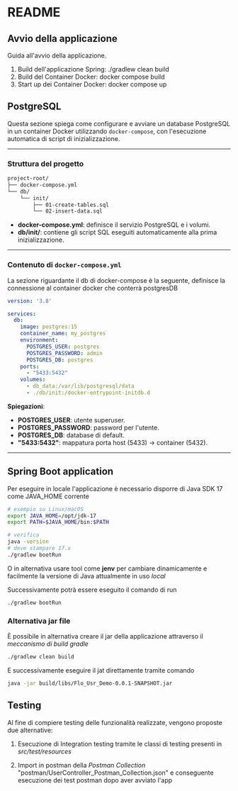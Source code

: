 # README

## Avvio della applicazione

Guida all'avvio della applicazione.
1. Build dell'applicazione Spring: ./gradlew clean build
2. Build del Container Docker: docker compose build
3. Start up dei Container Docker: docker compose up

## PostgreSQL

Questa sezione spiega come configurare e avviare un database PostgreSQL in un container Docker utilizzando `docker-compose`, con l'esecuzione automatica di script di inizializzazione.

---

### Struttura del progetto

```bash
project-root/
├── docker-compose.yml
└── db/
    └── init/
        ├── 01-create-tables.sql
        └── 02-insert-data.sql
```

- **docker-compose.yml**: definisce il servizio PostgreSQL e i volumi.
- **db/init/**: contiene gli script SQL eseguiti automaticamente alla prima inizializzazione.

---

### Contenuto di `docker-compose.yml`

La sezione riguardante il db di docker-compose è la seguente, definisce la connessione al container docker che conterrà postgresDB

```yaml
version: '3.8'

services:
  db:
    image: postgres:15
    container_name: my_postgres
    environment:
      POSTGRES_USER: postgres
      POSTGRES_PASSWORD: admin
      POSTGRES_DB: postgres
    ports:
      - "5433:5432"
    volumes:
      - db_data:/var/lib/postgresql/data
      - ./db/init:/docker-entrypoint-initdb.d

```

**Spiegazioni**:
- **POSTGRES_USER**: utente superuser.
- **POSTGRES_PASSWORD**: password per l'utente.
- **POSTGRES_DB**: database di default.
- **"5433:5432"**: mappatura porta host (5433) → container (5432).

---


## Spring Boot application

Per eseguire in locale l'applicazione è necessario disporre di Java SDK 17 come JAVA_HOME corrente

```bash
# esempio su Linux/macOS
export JAVA_HOME=/opt/jdk-17
export PATH=$JAVA_HOME/bin:$PATH

# verifica
java -version
# deve stampare 17.x
./gradlew bootRun
```
O in alternativa usare tool come **jenv** per cambiare dinamicamente e facilmente la versione di Java attualmente in uso _local_

Successivamente potrà essere eseguito il comando di run

```bash
./gradlew bootRun
```

### Alternativa jar file

È possibile in alternativa creare il jar della applicazione attraverso il _meccanismo di build gradle_

```bash
./gradlew clean build
```
E successivamente eseguire il jat direttamente tramite comando

```bash
java -jar build/libs/Flo_Usr_Demo-0.0.1-SNAPSHOT.jar
```

## Testing

Al fine di compiere testing delle funzionalità realizzate, vengono proposte due alternative:

1. Esecuzione di Integration testing tramite le classi di testing presenti in _src/test/resources_

2. Import in postman della _Postman Collection_ "postman/UserController_Postman_Collection.json" e conseguente esecuzione dei test postman dopo aver avviato l'app
